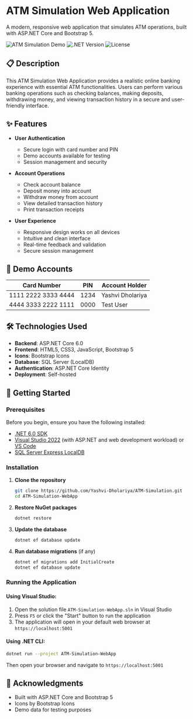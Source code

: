 # ATM Simulation Web Application

A modern, responsive web application that simulates ATM operations, built with ASP.NET Core and Bootstrap 5.

![ATM Simulation Demo](https://img.shields.io/badge/Status-Live-success)
![.NET Version](https://img.shields.io/badge/.NET-6.0-blue)
![License](https://img.shields.io/badge/License-MIT-green)

## 📋 Description

This ATM Simulation Web Application provides a realistic online banking experience with essential ATM functionalities. Users can perform various banking operations such as checking balances, making deposits, withdrawing money, and viewing transaction history in a secure and user-friendly interface.

## ✨ Features

- **User Authentication**
  - Secure login with card number and PIN
  - Demo accounts available for testing
  - Session management and security

- **Account Operations**
  - Check account balance
  - Deposit money into account
  - Withdraw money from account
  - View detailed transaction history
  - Print transaction receipts

- **User Experience**
  - Responsive design works on all devices
  - Intuitive and clean interface
  - Real-time feedback and validation
  - Secure session management

## 🚀 Demo Accounts

| Card Number     | PIN  | Account Holder    |
|-----------------|------|-------------------|
| 1111 2222 3333 4444 | 1234 | Yashvi Dholariya |
| 4444 3333 2222 1111 | 0000 | Test User        |

## 🛠️ Technologies Used

- **Backend**: ASP.NET Core 6.0
- **Frontend**: HTML5, CSS3, JavaScript, Bootstrap 5
- **Icons**: Bootstrap Icons
- **Database**: SQL Server (LocalDB)
- **Authentication**: ASP.NET Core Identity
- **Deployment**: Self-hosted

## 🚀 Getting Started

### Prerequisites

Before you begin, ensure you have the following installed:
- [.NET 6.0 SDK](https://dotnet.microsoft.com/download/dotnet/6.0)
- [Visual Studio 2022](https://visualstudio.microsoft.com/) (with ASP.NET and web development workload) or [VS Code](https://code.visualstudio.com/)
- [SQL Server Express LocalDB](https://docs.microsoft.com/en-us/sql/database-engine/configure-windows/sql-server-express-localdb)

### Installation

1. **Clone the repository**
   ```bash
   git clone https://github.com/Yashvi-Dholariya/ATM-Simulation.git
   cd ATM-Simulation-WebApp
   ```

2. **Restore NuGet packages**
   ```bash
   dotnet restore
   ```

3. **Update the database**
   ```bash
   dotnet ef database update
   ```
   
4. **Run database migrations** (if any)
   ```bash
   dotnet ef migrations add InitialCreate
   dotnet ef database update
   ```

### Running the Application

#### Using Visual Studio:
1. Open the solution file `ATM-Simulation-WebApp.sln` in Visual Studio
2. Press `F5` or click the "Start" button to run the application
3. The application will open in your default web browser at `https://localhost:5001`

#### Using .NET CLI:
```bash
dotnet run --project ATM-Simulation-WebApp
```
Then open your browser and navigate to `https://localhost:5001`


## 🙏 Acknowledgments

- Built with ASP.NET Core and Bootstrap 5
- Icons by Bootstrap Icons
- Demo data for testing purposes
